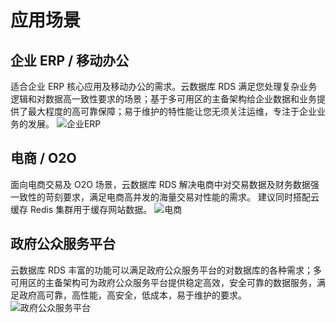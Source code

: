 # 应用场景
## 企业 ERP / 移动办公
适合企业 ERP 核心应用及移动办公的需求。云数据库 RDS 满足您处理复杂业务逻辑和对数据高一致性要求的场景；基于多可用区的主备架构给企业数据和业务提供了最大程度的高可靠保障；易于维护的特性能让您无须关注运维，专注于企业业务的发展。
![企业ERP](https://img1.jcloudcs.com/cms/a479f226-05b3-41a8-8e8d-56c4ca327ea820170822180321.jpg)

## 电商 / O2O
面向电商交易及 O2O 场景，云数据库 RDS 解决电商中对交易数据及财务数据强一致性的苛刻要求，满足电商高并发的海量交易对性能的需求。 建议同时搭配云缓存 Redis 集群用于缓存网站数据。
![电商](https://img1.jcloudcs.com/cms/c928b175-bc75-4f7a-9a9d-0c0e9f87841820170822180330.jpg)

## 政府公众服务平台
云数据库 RDS 丰富的功能可以满足政府公众服务平台的对数据库的各种需求；多可用区的主备架构可为政府公众服务平台提供稳定高效，安全可靠的数据服务，满足政府高可靠，高性能，高安全，低成本，易于维护的要求。
![政府公众服务平台](https://img1.jcloudcs.com/cms/f7653bd5-64f6-4330-84fa-202a6462a87d20170822180339.jpg)
